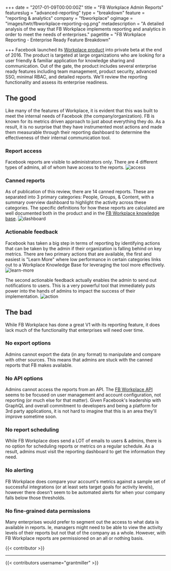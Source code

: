 +++
date = "2017-01-09T00:00:00Z"
title = "FB Workplace Admin Reports"
featureslug = "advanced-reporting"
type = "breakdown"
feature = "reporting & analytics"
company = "fbworkplace"
ogimage = "images/twtr/fbworkplace-reporting-og.png"
metadescription = "A detailed analysis of the way that FB Workplace implements reporting and analytics in order to meet the needs of enterprises."
pagetitle = "FB Workplace Reporting - Enterprise Ready Feature Breakdown"

+++
Facebook launched its [Workplace product](https://workplace.fb.com) into private beta at the end of 2016. The product is targeted at large organizations who are looking for a user friendly & familiar application for knowledge sharing and communication. Out of the gate, the product includes several enterprise ready features including team management, product security, advanced SSO, minimal RBAC, and detailed reports. We'll review the reporting functionality and assess its enterprise readiness.

## The good
Like many of the features of Workplace, it is evident that this was built to meet the internal needs of Facebook (the company/organization). FB is known for its metrics driven approach to just about everything they do. As a result, it is no surprise that they have instrumented most actions and made them measurable through their reporting dashboard to determine the effectiveness of their internal communication tool.

### Report access
Facebook reports are visible to administrators only. There are 4 different types of admins, all of whom have access to the reports.
![access](/fbworkplace/images/fb-access.png)

### Canned reports
As of publication of this review, there are 14 canned reports. These are separated into 3 primary categories: People, Groups, & Content, with a summary overview dashboard to highlight the activity across these categories. The specific definitions for how these reports are calculated are well documented both in the product and in the [FB Workplace knowledge base](https://www.facebook.com/help/work/807043472738394/?helpref=hc_fnav).
![dashboard](/fbworkplace/images/fb-reports-dasboard.png)

### Actionable feedback
Facebook has taken a big step in terms of reporting by identifying actions that can be taken by the admin if their organization is falling behind on key metrics. There are two primary actions that are available, the first and easiest is "Learn More" where low performance in certain categories links out to a Workplace Knowledge Base for leveraging the tool more effectively.
![learn-more](/fbworkplace/images/fb-learn-more.png)

The second actionable feedback actually enables the admin to send out notifications to users. This is a very powerful tool that immediately puts power into the hands of admins to impact the success of their implementation.
![action](/fbworkplace/images/fb-report-action.png)

## The bad
While FB Workplace has done a great V1 with its reporting feature, it does lack much of the functionality that enterprises will need over time.

### No export options
Admins cannot export the data (in any format) to manipulate and compare with other sources. This means that admins are stuck with the canned reports that FB makes available.

### No API options
Admins cannot access the reports from an API. The [FB Workplace API](https://developers.facebook.com/docs/workplace) seems to be focused on user management and account configuration, not reporting (or much else for that matter). Given Facebook's leadership with GraphQL and overall commitment to developers and being a platform for 3rd party applications, it is not hard to imagine that this is an area they'll improve sometime soon.

### No report scheduling
While FB Workplace does send a LOT of emails to users & admins, there is no option for scheduling reports or metrics on a regular schedule. As a result, admins must visit the reporting dashboard to get the information they need.

### No alerting
FB Workplace does compare your account's metrics against a sample set of successful integrations (or at least sets target goals for activity levels), however there doesn't seem to be automated alerts for when your company falls below those thresholds.

### No fine-grained data permissions
Many enterprises would prefer to segment out the access to what data is available in reports. Ie, managers might need to be able to view the activity levels of their reports but not that of the company as a whole. However, with FB Workplace reports are permissioned on an all or nothing basis.

{{< contributor >}}

----
{{< contributors username="grantmiller" >}}

